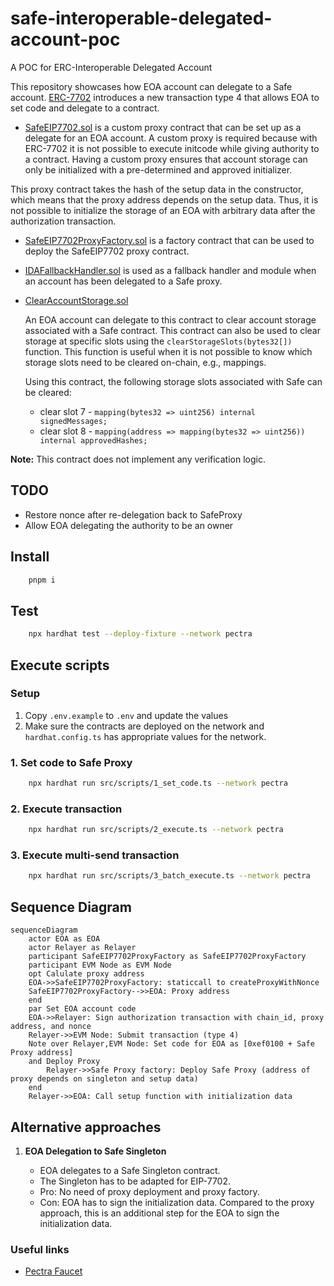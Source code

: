 # safe-interoperable-delegated-account-poc
A POC for ERC-Interoperable Delegated Account

This repository showcases how EOA account can delegate to a Safe account. [ERC-7702](https://github.com/ethereum/EIPs/blob/master/EIPS/eip-7702.md) introduces a new transaction type 4 that allows EOA to set code and delegate to a contract.

- [SafeEIP7702.sol](./contracts/SafeEIP7702.sol) is a custom proxy contract that can be set up as a delegate for an EOA account. A custom proxy is required because with ERC-7702 it is not possible to execute initcode while giving authority to a contract. Having a custom proxy ensures that account storage can only be initialized with a pre-determined and approved initializer.


This proxy contract takes the hash of the setup data in the constructor, which means that the proxy address depends on the setup data. Thus, it is not possible to initialize the storage of an EOA with arbitrary data after the authorization transaction.

- [SafeEIP7702ProxyFactory.sol](./contracts/SafeEIP7702ProxyFactory.sol) is a factory contract that can be used to deploy the SafeEIP7702 proxy contract.

- [IDAFallbackHandler.sol](./contracts/IDAFallbackHandler.sol) is used as a fallback handler and module when an account has been delegated to a Safe proxy.

- [ClearAccountStorage.sol](./contracts/ClearSafeStorage.sol)

    An EOA account can delegate to this contract to clear account storage associated with a Safe contract. This contract can also be used to clear storage at specific slots using the `clearStorageSlots(bytes32[])` function. This function is useful when it is not possible to know which storage slots need to be cleared on-chain, e.g., mappings.

    Using this contract, the following storage slots associated with Safe can be cleared: 
    - clear slot 7 - `mapping(bytes32 => uint256) internal signedMessages;`
    - clear slot 8 - `mapping(address => mapping(bytes32 => uint256)) internal approvedHashes;`

__Note:__ This contract does not implement any verification logic.

## TODO

- Restore nonce after re-delegation back to SafeProxy
- Allow EOA delegating the authority to be an owner

## Install

```bash
    pnpm i
```

## Test

```bash
    npx hardhat test --deploy-fixture --network pectra
```

## Execute scripts

### Setup

1. Copy `.env.example` to `.env` and update the values 
2. Make sure the contracts are deployed on the network and `hardhat.config.ts` has appropriate values for the network.

### 1. Set code to Safe Proxy

```bash
    npx hardhat run src/scripts/1_set_code.ts --network pectra
```

### 2. Execute transaction
```bash
    npx hardhat run src/scripts/2_execute.ts --network pectra
```


### 3. Execute multi-send transaction
```bash
    npx hardhat run src/scripts/3_batch_execute.ts --network pectra
```

## Sequence Diagram

```mermaid
sequenceDiagram
    actor EOA as EOA
    actor Relayer as Relayer
    participant SafeEIP7702ProxyFactory as SafeEIP7702ProxyFactory
    participant EVM Node as EVM Node
    opt Calulate proxy address
    EOA->>SafeEIP7702ProxyFactory: staticcall to createProxyWithNonce
    SafeEIP7702ProxyFactory-->>EOA: Proxy address
    end
    par Set EOA account code
    EOA->>Relayer: Sign authorization transaction with chain_id, proxy address, and nonce
    Relayer->>EVM Node: Submit transaction (type 4)
    Note over Relayer,EVM Node: Set code for EOA as [0xef0100 + Safe Proxy address]
    and Deploy Proxy
        Relayer->>Safe Proxy factory: Deploy Safe Proxy (address of proxy depends on singleton and setup data)
    end
    Relayer->>EOA: Call setup function with initialization data
```

## Alternative approaches

1. **EOA Delegation to Safe Singleton**

    - EOA delegates to a Safe Singleton contract.
    - The Singleton has to be adapted for EIP-7702.
    - Pro: No need of proxy deployment and proxy factory.
    - Con: EOA has to sign the initialization data. Compared to the proxy approach, this is an additional step for the EOA to sign the initialization data.

### Useful links

- [Pectra Faucet](https://faucet.pectra-devnet-3.ethpandaops.io/)